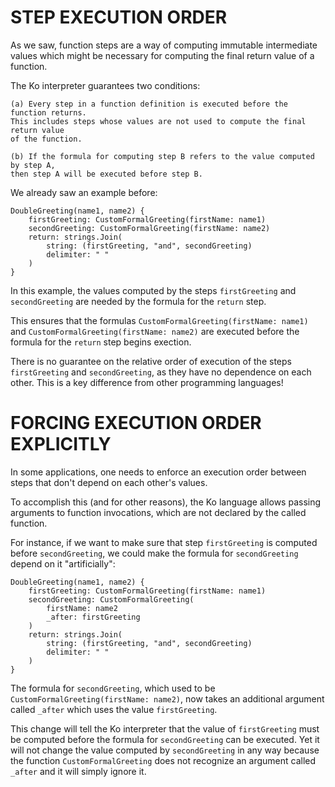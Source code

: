 # STEP EXECUTION ORDER

As we saw, function steps are a way of computing
immutable intermediate values which might be necessary
for computing the final return value of a function.

The Ko interpreter guarantees two conditions:

	(a) Every step in a function definition is executed before the function returns.
	This includes steps whose values are not used to compute the final return value
	of the function.

	(b) If the formula for computing step B refers to the value computed by step A,
	then step A will be executed before step B.

We already saw an example before:

	DoubleGreeting(name1, name2) {
		firstGreeting: CustomFormalGreeting(firstName: name1)
		secondGreeting: CustomFormalGreeting(firstName: name2)
		return: strings.Join(
			string: (firstGreeting, "and", secondGreeting)
			delimiter: " "
		)
	}

In this example, the values computed by the steps `firstGreeting` and `secondGreeting`
are needed by the formula for the `return` step.

This ensures that the formulas `CustomFormalGreeting(firstName: name1)`
and `CustomFormalGreeting(firstName: name2)` are executed before
the formula for the `return` step begins exection.

There is no guarantee on the relative order of execution of the steps `firstGreeting`
and `secondGreeting`, as they have no dependence on each other. This is
a key difference from other programming languages!

# FORCING EXECUTION ORDER EXPLICITLY

In some applications, one needs to enforce an execution order between
steps that don't depend on each other's values.

To accomplish this (and for other reasons), the Ko language allows
passing arguments to function invocations, which are not declared by
the called function.

For instance, if we want to make sure that step `firstGreeting` is
computed before `secondGreeting`, we could make the formula
for `secondGreeting` depend on it "artificially":

	DoubleGreeting(name1, name2) {
		firstGreeting: CustomFormalGreeting(firstName: name1)
		secondGreeting: CustomFormalGreeting(
			firstName: name2
			_after: firstGreeting
		)
		return: strings.Join(
			string: (firstGreeting, "and", secondGreeting)
			delimiter: " "
		)
	}

The formula for `secondGreeting`, which used to be
`CustomFormalGreeting(firstName: name2)`, now takes an additional
argument called `_after` which uses the value `firstGreeting`.

This change will tell the Ko interpreter that the value of `firstGreeting`
must be computed before the formula for `secondGreeting` can be executed.
Yet it will not change the value computed by `secondGreeting` in any way
because the function `CustomFormalGreeting` does not recognize an argument
called `_after` and it will simply ignore it.
